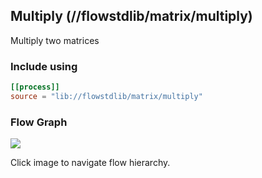 ## Multiply (//flowstdlib/matrix/multiply)
Multiply two matrices

### Include using
```toml
[[process]]
source = "lib://flowstdlib/matrix/multiply"
```
### Flow Graph
<a href="sequence.dot.svg" target="_blank"><img src="sequence.dot.svg"></a>

Click image to navigate flow hierarchy.